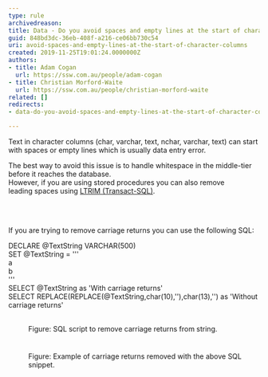 ```yaml
---
type: rule
archivedreason: 
title: Data - Do you avoid spaces and empty lines at the start of character columns?
guid: 848bd3dc-36eb-408f-a216-ce06bb730c54
uri: avoid-spaces-and-empty-lines-at-the-start-of-character-columns
created: 2019-11-25T19:01:24.0000000Z
authors:
- title: Adam Cogan
  url: https://ssw.com.au/people/adam-cogan
- title: Christian Morford-Waite
  url: https://ssw.com.au/people/christian-morford-waite
related: []
redirects:
- data-do-you-avoid-spaces-and-empty-lines-at-the-start-of-character-columns

---
```



<p class="ssw15-rteElement-P">​​​Text in character columns (char, varchar, text, nchar, varchar, text) can start with spaces or empty lines which is usually data entry error.​<br></p><p class="ssw15-rteElement-P">The best way to avoid this issue is to handle whitespace in the middle-tier before it reaches the database.<br>However, if you are using stored procedures you can also remove leading&#160;spaces using <a href="https&#58;//docs.microsoft.com/en-us/sql/t-sql/functions/ltrim-transact-sql?view=sql-server-ver15">LTRIM (Transact-SQL)​</a>.<br></p>
<br><excerpt class='endintro'></excerpt><br>
<p>​If you are trying to remove carriage returns you can use the following SQL&#58;</p><p class="ssw15-rteElement-CodeArea">​DECLARE @TextString VARCHAR(500)<br>SET @TextString = '''<br>a<br>b<br>'''<br>SELECT @TextString as 'With carriage returns'<br>SELECT REPLACE(REPLACE(@TextString,char(10),''),char(13),'') as 'Without carriage returns'​<br><br></p><dd class="ssw15-rteElement-FigureNormal">​​Figure&#58; SQL script to remove carriage returns from string.<span style="background-color&#58;initial;">​</span><span style="background-color&#58;initial;">​</span></dd><dl class="ssw15-rteElement-ImageArea"><img src="/PublishingImages/SqlRemovingCarriageReturns.jpg" alt="" style="margin&#58;5px;" /></dl><dd class="ssw15-rteElement-FigureNormal">Figure&#58; Example of carriage returns removed with the above SQL snippet.​<br></dd>


